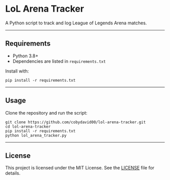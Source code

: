 # LoL Arena Tracker

A Python script to track and log League of Legends Arena matches.

---

## Requirements
- Python 3.8+
- Dependencies are listed in `requirements.txt`

Install with:
```
pip install -r requirements.txt
```

---

## Usage
Clone the repository and run the script:

```
git clone https://github.com/cobydavid00/lol-arena-tracker.git
cd lol-arena-tracker
pip install -r requirements.txt
python lol_arena_tracker.py
```

---

## License
This project is licensed under the MIT License. See the [LICENSE](LICENSE) file for details.
